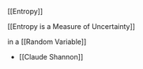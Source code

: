 [[Entropy]]

[[Entropy is a Measure of Uncertainty]]

in a [[Random Variable]]

- [[Claude Shannon]]